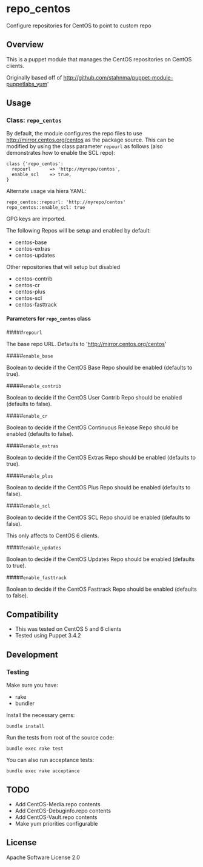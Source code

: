 # repo_centos

Configure repositories for CentOS to point to custom repo

## Overview

This is a puppet module that manages the CentOS repositories
on CentOS clients.

Originally based off of http://github.com/stahnma/puppet-module-puppetlabs_yum'

## Usage

### Class: `repo_centos`

By default, the module configures the repo files to use
http://mirror.centos.org/centos as the package source. This
can be modified by using the class parameter `repourl` as follows
(also demonstrates how to enable the SCL repo):

    class {'repo_centos':
      repourl       => 'http://myrepo/centos',
      enable_scl    => true,
    }

Alternate usage via hiera YAML:

    repo_centos::repourl: 'http://myrepo/centos'
    repo_centos::enable_scl: true

GPG keys are imported.

The following Repos will be setup and enabled by default:

  * centos-base
  * centos-extras
  * centos-updates

Other repositories that will setup but disabled

  * centos-contrib
  * centos-cr
  * centos-plus
  * centos-scl
  * centos-fasttrack

#### Parameters for `repo_centos` class

#####`repourl`

The base repo URL.  Defaults to 'http://mirror.centos.org/centos'

#####`enable_base`

Boolean to decide if the CentOS Base Repo should be enabled (defaults to true).

#####`enable_contrib`

Boolean to decide if the CentOS User Contrib Repo should be enabled (defaults to false).

#####`enable_cr`

Boolean to decide if the CentOS Continuous Release Repo should be enabled (defaults to false).

#####`enable_extras`

Boolean to decide if the CentOS Extras Repo should be enabled (defaults to true).

#####`enable_plus`

Boolean to decide if the CentOS Plus Repo should be enabled (defaults to false).

#####`enable_scl`

Boolean to decide if the CentOS SCL Repo should be enabled (defaults to false).

This only affects to CentOS 6 clients.

#####`enable_updates`

Boolean to decide if the CentOS Updates Repo should be enabled (defaults to true).

#####`enable_fasttrack`

Boolean to decide if the CentOS Fasttrack Repo should be enabled (defaults to false).

## Compatibility

  * This was tested on CentOS 5 and 6 clients
  * Tested using Puppet 3.4.2

## Development

### Testing

Make sure you have:

* rake
* bundler

Install the necessary gems:

    bundle install

Run the tests from root of the source code:

    bundle exec rake test

You can also run acceptance tests:

    bundle exec rake acceptance

## TODO

* Add CentOS-Media.repo contents
* Add CentOS-Debuginfo.repo contents
* Add CentOS-Vault.repo contents
* Make yum priorities configurable

## License

Apache Software License 2.0
